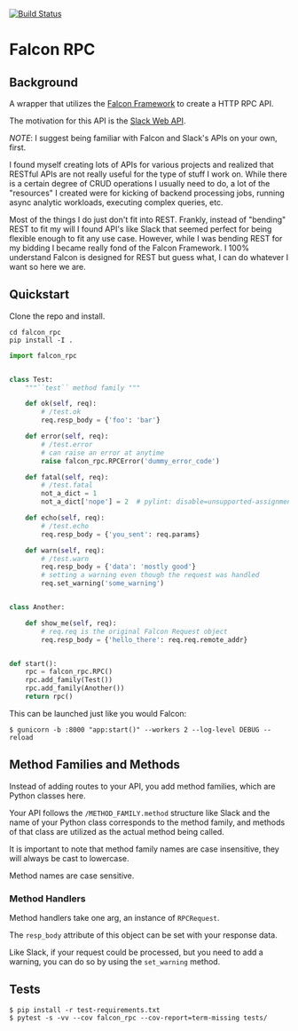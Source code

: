 [![Build Status](https://travis-ci.org/johntmyers/falcon-rpc.png?branch=master)](https://travis-ci.org/johntmyers/falcon-rpc)


# Falcon RPC

## Background

A wrapper that utilizes the [Falcon Framework](https://falconframework.org/) to create a HTTP RPC API.

The motivation for this API is the [Slack Web API](https://api.slack.com/web). 

*NOTE*: I suggest being familiar with Falcon and Slack's APIs on your own, first.

I found myself creating lots of APIs for various projects and realized that RESTful APIs are not really useful for the type of stuff I work on.  While there is a certain degree of CRUD operations I usually need to do, a lot of the "resources" I created were for kicking of backend processing jobs, running async analytic workloads, executing complex queries, etc.

Most of the things I do just don't fit into REST. Frankly, instead of "bending" REST to fit my will I found API's like Slack that seemed perfect for being flexible enough to fit any use case. However, while I was bending REST for my bidding I became really fond of the Falcon Framework. I 100% understand Falcon is designed for REST but guess what, I can do whatever I want so here we are. 

## Quickstart

Clone the repo and install.

```
cd falcon_rpc
pip install -I .
``` 

```python
import falcon_rpc


class Test:
    """``test`` method family """

    def ok(self, req):
        # /test.ok
        req.resp_body = {'foo': 'bar'}

    def error(self, req):
        # /test.error
        # can raise an error at anytime
        raise falcon_rpc.RPCError('dummy_error_code')

    def fatal(self, req):
        # /test.fatal
        not_a_dict = 1
        not_a_dict['nope'] = 2  # pylint: disable=unsupported-assignment-operation  # noqa

    def echo(self, req):
        # /test.echo
        req.resp_body = {'you_sent': req.params}

    def warn(self, req):
        # /test.warn
        req.resp_body = {'data': 'mostly good'}
        # setting a warning even though the request was handled
        req.set_warning('some_warning')


class Another:

    def show_me(self, req):
        # req.req is the original Falcon Request object
        req.resp_body = {'hello_there': req.req.remote_addr}


def start():
    rpc = falcon_rpc.RPC()
    rpc.add_family(Test())
    rpc.add_family(Another())
    return rpc()
```

This can be launched just like you would Falcon:

```
$ gunicorn -b :8000 "app:start()" --workers 2 --log-level DEBUG --reload
```

## Method Families and Methods

Instead of adding routes to your API, you add method families, which are Python classes here.

Your API follows the `/METHOD_FAMILY.method` structure like Slack and the name of your Python class corresponds to the method family, and methods of that class are utilized as the actual method being called.

It is important to note that method family names are case insensitive, they will always be cast to lowercase.

Method names are case sensitive.

### Method Handlers

Method handlers take one arg, an instance of `RPCRequest`.

The `resp_body` attribute of this object can be set with your response data.

Like Slack, if your request could be processed, but you need to add a warning, you can do so by using the `set_warning` method.

## Tests

```
$ pip install -r test-requirements.txt
$ pytest -s -vv --cov falcon_rpc --cov-report=term-missing tests/
```
